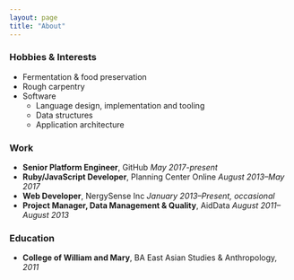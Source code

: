 ```yaml
---
layout: page
title: "About"
---
```


### Hobbies & Interests

- Fermentation & food preservation
- Rough carpentry
- Software
  - Language design, implementation and tooling
  - Data structures
  - Application architecture

### Work

- __Senior Platform Engineer__, GitHub _May 2017-present_
- __Ruby/JavaScript Developer__, Planning Center Online _August 2013–May 2017_
- __Web Developer__, NergySense Inc _January 2013–Present, occasional_
- __Project Manager, Data Management & Quality__, AidData _August 2011–August 2013_

### Education

- __College of William and Mary__, BA East Asian Studies & Anthropology, _2011_
